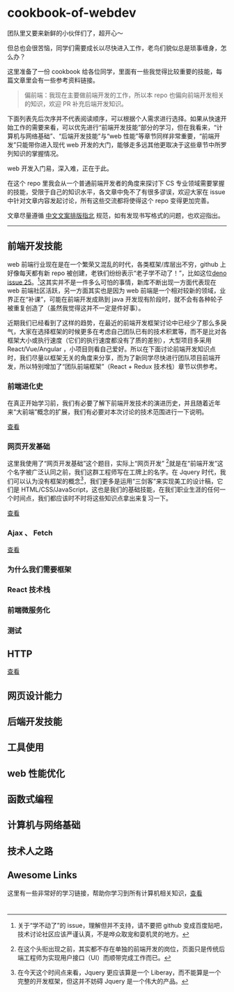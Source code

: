 # cookbook-of-webdev
团队里又要来新鲜的小伙伴们了，超开心～ 

但总也会很苦恼，同学们需要成长以尽快进入工作，老鸟们貌似总是琐事缠身，怎么办？

这里准备了一份 cookbook 给各位同学，里面有一些我觉得比较重要的技能，每篇文章里会有一些参考资料链接。

> 偏前端：我现在主要做前端开发的工作，所以本 repo 也偏向前端开发相关的知识，欢迎 PR 补充后端开发知识。

下面列表先后次序并不代表阅读顺序，可以根据个人需求进行选择。如果从快速开始工作的需要来看，可以优先进行“前端开发技能”部分的学习，但在我看来，“计算机与网络基础”、“后端开发技能”与“web 性能”等章节同样非常重要，“前端开发”只能带你进入现代 web 开发的大门，能够走多远其他更取决于这些章节中所罗列知识的掌握情况。

web 开发入门易，深入难，正在于此。

在这个 repo 里我会从一个普通前端开发者的角度来探讨下 CS 专业领域需要掌握的技能，受限于自己的知识水平，各文章中免不了有很多谬误，欢迎大家在 issue 中针对文章内容发起讨论，所有这些交流都将使得这个 repo 变得更加完善。

文章尽量遵循 [中文文案排版指北](https://mazhuang.org/wiki/chinese-copywriting-guidelines/) 规范，如有发现书写格式的问题，也欢迎指出。

------

## 前端开发技能

web 前端行业现在是在一个繁荣又混乱的时代，各类框架/库层出不穷，github 上好像每天都有新 repo 被创建，老铁们纷纷表示“老子学不动了！”，比如这位[deno issue 25](https://github.com/ry/deno/issues/25)。[^1]这其实并不是一件多么可怕的事情，新库不断出现一方面代表现在 web 前端社区活跃，另一方面其实也是因为 web 前端是一个相对较新的领域，业界正在“补课”，可能在前端开发成熟到 java 开发现有阶段时，就不会有各种轮子被重复创造了（虽然我觉得这并不一定是件好事）。

近期我们已经看到了这样的趋势，在最近的前端开发框架讨论中已经少了那么多戾气，大家在选择框架的时候更多在考虑自己团队已有的技术积累等，而不是比对各框架大小或执行速度（它们的执行速度都没有了质的差别），大型项目多采用 React/Vue/Angular ，小项目则看自己爱好。所以在下面讨论前端开发知识点时，我们尽量以框架无关的角度来分享，而为了新同学尽快进行团队项目前端开发，所以特别增加了“团队前端框架”（React + Redux 技术栈）章节以供参考。

[^1]: 关于“学不动了”的 issue，理解但并不支持，请不要把 github 变成百度贴吧，技术讨论社区应该严谨认真，不是哗众取宠和耍机灵的地方。

### 前端进化史

在真正开始学习前，我们有必要了解下前端开发技术的演进历史，并且随着近年来“大前端”概念的扩展，我们有必要对本次讨论的技术范围进行一下说明。

[查看](./front-end-history/front-end-history.md)

### 网页开发基础

这里我使用了“网页开发基础”这个题目，实际上“网页开发” [^2]就是在“前端开发”这个名字被广泛认同之前，我们这群工程师写在工牌上的名字。在 Jquery 时代，我们可以认为没有框架的概念[^3]，我们更多是运用“三剑客”来实现美工的设计稿，它们是 HTML/CSS/JavaScript，这也是我们的基础技能，在我们职业生涯的任何一个时间点，我们都应该时不时将这些知识点拿出来复习一下。

[查看](./web-dev-baisc/index.md)

[^2]: 在这个头衔出现之前，其实都不存在单独的前端开发的岗位，页面只是传统后端工程师为实现用户接口（UI）而顺带完成工作而已。
[^3]: 在今天这个时间点来看，Jquery 更应该算是一个 Liberay，而不能算是一个完整的开发框架，但这并不妨碍 Jquery 是一个伟大的产品。

### Ajax 、 Fetch 

[查看](./web-dev-basic/ajax-promise.md)

### 为什么我们需要框架

### React 技术栈

### 前端微服务化

### 测试

## HTTP

[查看](./http/index.md)

## 网页设计能力

## 后端开发技能

## 工具使用

## web 性能优化

[鸟瞰前端 , 再论性能优化]: https://juejin.im/post/59c2109cf265da066875eff5

## 函数式编程

[在你身边你左右 --函数式编程别烦恼]: https://juejin.im/post/5b26a8b66fb9a00e925bcf30#heading-10

## 计算机与网络基础

## 技术人之路

## Awesome Links

这里有一些非常好的学习链接，帮助你学习到所有计算机相关知识，[查看](./awesome-links/index.md)



# 
